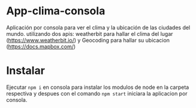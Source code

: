 # App-clima-consola
Aplicación por consola para ver el clima y la ubicación de las ciudades del mundo.
utilizando dos apis: weatherbit para hallar el clima del lugar (https://www.weatherbit.io/) y 
Geocoding para hallar su ubicacion (https://docs.mapbox.com/)


# Instalar

Ejecutar ``npm i`` en consola para instalar los modulos de node en la carpeta respectiva 
y despues con el comando ``npm start`` iniciara la aplicacion por consola.

